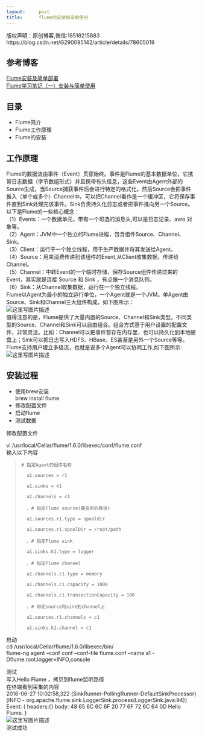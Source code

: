 ```yaml
---
layout:     post
title:      flume的安装和简单使用
---
```

<div id="article_content" class="article_content clearfix csdn-tracking-statistics" data-pid="blog" data-mod="popu_307" data-dsm="post">
								<div class="article-copyright">
					版权声明：原创博客,微信:18518215883					https://blog.csdn.net/G290095142/article/details/78605019				</div>
								            <div id="content_views" class="markdown_views prism-tomorrow-night">
							<!-- flowchart 箭头图标 勿删 -->
							<svg xmlns="http://www.w3.org/2000/svg" style="display: none;"><path stroke-linecap="round" d="M5,0 0,2.5 5,5z" id="raphael-marker-block" style="-webkit-tap-highlight-color: rgba(0, 0, 0, 0);"></path></svg>
							<h2 id="参考博客">参考博客</h2>

<p><a href="http://blog.csdn.net/carl810224/article/details/52472831" rel="nofollow" target="_blank">Flume安装及简单部署</a> <br>
<a href="http://blog.csdn.net/lnho2015/article/details/52035145" rel="nofollow" target="_blank">Flume学习笔记（一）安装与简单使用</a></p>



<h2 id="目录">目录</h2>

<ul>
<li>Flume简介</li>
<li>Flume工作原理</li>
<li>Flume的安装</li>
</ul>



<h2 id="工作原理">工作原理</h2>

<p>Flume的数据流由事件（Event）贯穿始终。事件是Flume的基本数据单位，它携带日志数据（字节数组形式）并且携带有头信息，这些Event由Agent外部的Source生成，当Source捕获事件后会进行特定的格式化，然后Source会把事件推入（单个或多个）Channel中。可以把Channel看作是一个缓冲区，它将保存事件直到Sink处理完该事件。Sink负责持久化日志或者把事件推向另一个Source。以下是Flume的一些核心概念： <br>
（1）Events：一个数据单元，带有一个可选的消息头,可以是日志记录、avro 对象等。 <br>
（2）Agent：JVM中一个独立的Flume进程，包含组件Source、Channel、Sink。 <br>
（3）Client：运行于一个独立线程，用于生产数据并将其发送给Agent。 <br>
（4）Source：用来消费传递到该组件的Event,从Client收集数据，传递给Channel。 <br>
（5）Channel：中转Event的一个临时存储，保存Source组件传递过来的Event，其实就是连接 Source 和 Sink ，有点像一个消息队列。 <br>
（6）Sink：从Channel收集数据，运行在一个独立线程。 <br>
Flume以Agent为最小的独立运行单位，一个Agent就是一个JVM。单Agent由Source、Sink和Channel三大组件构成，如下图所示： <br>
<img src="https://img-blog.csdn.net/20160908163126720" alt="这里写图片描述" title=""> <br>
值得注意的是，Flume提供了大量内置的Source、Channel和Sink类型。不同类型的Source、Channel和Sink可以自由组合。组合方式基于用户设置的配置文件，非常灵活。比如：Channel可以把事件暂存在内存里，也可以持久化到本地硬盘上；Sink可以把日志写入HDFS、HBase、ES甚至是另外一个Source等等。Flume支持用户建立多级流，也就是说多个Agent可以协同工作,如下图所示: <br>
<img src="https://img-blog.csdn.net/20160908163150212" alt="这里写图片描述" title=""></p>



<h2 id="安装过程">安装过程</h2>

<ul>
<li>使用brew安装 <br>
brew install flume</li>
<li>修改配置文件</li>
<li>启动flume</li>
<li>测试数据</li>
</ul>

<p>修改配置文件</p>

<p>vi /usr/local/Cellar/flume/1.6.0/libexec/conf/flume.conf <br>
输入以下内容</p>

<blockquote>
  <p><code># 指定Agent的组件名称 <br>
  a1.sources = r1 <br>
  a1.sinks = k1 <br>
  a1.channels = c1 <br>
  、# 指定Flume source(要监听的路径) <br>
  a1.sources.r1.type = spooldir <br>
  a1.sources.r1.spoolDir = /root/path <br>
  、# 指定Flume sink <br>
  a1.sinks.k1.type = logger <br>
  、# 指定Flume channel <br>
  a1.channels.c1.type = memory <br>
  a1.channels.c1.capacity = 1000 <br>
  a1.channels.c1.transactionCapacity = 100 <br>
  、# 绑定source和sink到channel上 <br>
  a1.sources.r1.channels = c1 <br>
  a1.sinks.k1.channel = c1</code></p>
</blockquote>

<p>启动 <br>
cd /usr/local/Cellar/flume/1.6.0/libexec/bin/ <br>
flume-ng agent –conf conf –conf-file flume.conf –name a1 -Dflume.root.logger=INFO,console</p>

<p>测试 <br>
写入Hello Flume ，拷贝到flume监听路径 <br>
在终端看到采集的内容 <br>
2016-06-27 10:02:58,322 (SinkRunner-PollingRunner-DefaultSinkProcessor) [INFO - org.apache.flume.sink.LoggerSink.process(LoggerSink.java:94)] Event: { headers:{} body: 48 65 6C 6C 6F 20 77 6F 72 6C 64 0D             Hello Flume. } <br>
<img src="https://img-blog.csdn.net/20171122173051488?watermark/2/text/aHR0cDovL2Jsb2cuY3Nkbi5uZXQvRzI5MDA5NTE0Mg==/font/5a6L5L2T/fontsize/400/fill/I0JBQkFCMA==/dissolve/70/gravity/SouthEast" alt="这里写图片描述" title=""> <br>
测试成功</p>            </div>
						<link href="https://csdnimg.cn/release/phoenix/mdeditor/markdown_views-9e5741c4b9.css" rel="stylesheet">
                </div>